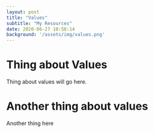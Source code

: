 ```yaml
---
layout: post
title: "Values"
subtitle: "My Resources"
date: 2020-06-27 10:58:14
background: '/assets/img/values.png'
---
```

# **Thing about Values**
Thing about values will go here.

# **Another thing about values**
Another thing here 